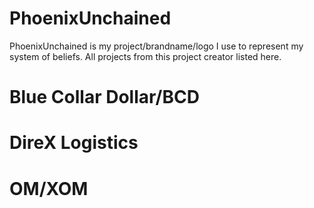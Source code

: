 # PhoenixUnchained
PhoenixUnchained is my project/brandname/logo I use to represent my system of beliefs.
All projects from this project creator listed here.
# Blue Collar Dollar/BCD
# DireX Logistics
# OM/XOM
